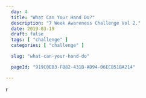 ```yaml
---
  day: 4
  title: "What Can Your Hand Do?"
  description: "7 Week Awareness Challenge Vol 2."
  date: 2019-03-19
  draft: false
  tags: [ "challenge" ]
  categories: [ "challenge" ]

  slug: "what-can-your-hand-do"

  pageId: "919C0EB3-FB82-431B-AD94-06ECB51BA214"

---
```


r